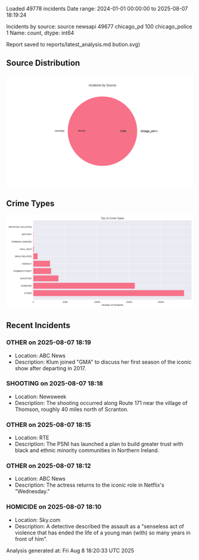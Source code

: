 
Loaded 49778 incidents
Date range: 2024-01-01 00:00:00 to 2025-08-07 18:19:24

Incidents by source:
source
newsapi           49677
chicago_pd          100
chicago_police        1
Name: count, dtype: int64

Report saved to reports/latest_analysis.md
bution.svg)

## Source Distribution
![Source Distribution](images/source_distribution.svg)

## Crime Types
![Crime Types](images/crime_types.svg)

## Recent Incidents

### OTHER on 2025-08-07 18:19
- Location: ABC News
- Description: Klum joined "GMA" to discuss her first season of the iconic show after departing in 2017.


### SHOOTING on 2025-08-07 18:18
- Location: Newsweek
- Description: The shooting occurred along Route 171 near the village of Thomson, roughly 40 miles north of Scranton.


### OTHER on 2025-08-07 18:15
- Location: RTE
- Description: The PSNI has launched a plan to build greater trust with black and ethnic minority communities in Northern Ireland.


### OTHER on 2025-08-07 18:12
- Location: ABC News
- Description: The actress returns to the iconic role in Netflix's "Wednesday."


### HOMICIDE on 2025-08-07 18:10
- Location: Sky.com
- Description: A detective described the assault as a "senseless act of violence that has ended the life of a young man (with) so many years in front of him".

Analysis generated at: Fri Aug  8 18:20:33 UTC 2025
